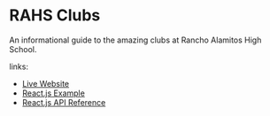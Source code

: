 # RAHS Clubs

An informational guide to the amazing clubs at Rancho Alamitos High School.

links:
* [Live Website](https://vaqcoders.github.io/rahsclubs/)
* [React.js Example](https://gist.github.com/gaearon/faa67b76a6c47adbab04f739cba7ceda)
* [React.js API Reference](https://reactjs.org/docs/react-api.html)
